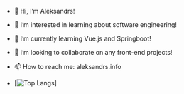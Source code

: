 - 👋 Hi, I’m Aleksandrs!
- 👀 I’m interested in learning about software engineering!
- 🌱 I’m currently learning Vue.js and Springboot!
- 💞️ I’m looking to collaborate on any front-end projects!
- 📫 How to reach me: aleksandrs.info

- [![Top Langs](https://github-readme-stats.vercel.app/api/top-langs/?username=al3ksandrs&langs_count=5&theme=radical)]

<!---
al3ksandrs/al3ksandrs is a ✨ special ✨ repository because its `README.md` (this file) appears on your GitHub profile.
You can click the Preview link to take a look at your changes.
--->
